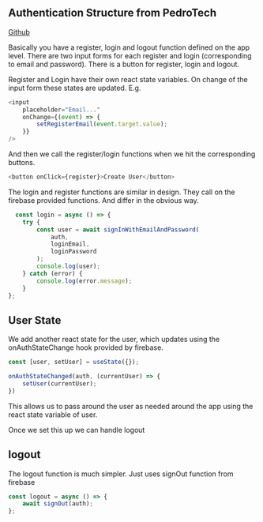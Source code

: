 ## Authentication Structure from PedroTech

[Github](https://github.com/machadop1407/react-firebase-authentication/blob/main/src/App.js)

Basically you have a register, login and logout function defined on the app level. There are two input forms for each
register and login (corresponding to email and password). There is a button for register, login and logout.

Register and Login have their own react state variables. On change of the input form these states are updated. E.g.

```javascript
<input
    placeholder="Email..."
    onChange={(event) => {
        setRegisterEmail(event.target.value);
    }}
/>
```

And then we call the register/login functions when we hit the corresponding buttons.

```javascript
<button onClick={register}>Create User</button>
```

The login and register functions are similar in design. They call on the firebase provided functions. And differ in the obvious way.

```javascript
  const login = async () => {
    try {
        const user = await signInWithEmailAndPassword(
            auth,
            loginEmail,
            loginPassword
        );
        console.log(user);
    } catch (error) {
        console.log(error.message);
    }
};
```
## User State

We add another react state for the user, which updates using the onAuthStateChange hook provided by firebase.

```javascript
const [user, setUser] = useState({});

onAuthStateChanged(auth, (currentUser) => {
    setUser(currentUser);
})
```
This allows us to pass around the user as needed around the app using the react state variable of user.

Once we set this up we can handle logout 

## logout

The logout function is much simpler. Just uses signOut function from firebase

```javascript
const logout = async () => {
    await signOut(auth);
};
```

